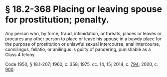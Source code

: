 # § 18.2-368 Placing or leaving spouse for prostitution; penalty.

<p>Any person who, by force, fraud, intimidation, or threats, places or leaves or procures any other person to place or leave his spouse in a bawdy place for the purpose of prostitution or unlawful sexual intercourse, anal intercourse, cunnilingus, fellatio, or anilingus is guilty of pandering, punishable as a Class 4 felony.</p><p>Code 1950, § 18.1-207; 1960, c. 358; 1975, cc. 14, 15; 2014, c. <a href='http://lis.virginia.gov/cgi-bin/legp604.exe?141+ful+CHAP0794'>794</a>; 2020, c. <a href='http://lis.virginia.gov/cgi-bin/legp604.exe?201+ful+CHAP0900'>900</a>.</p>